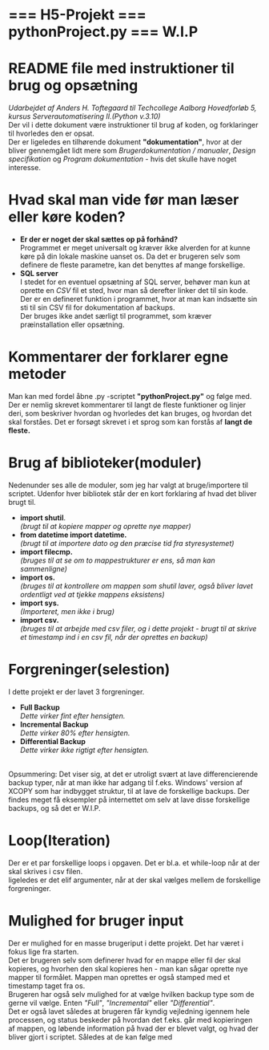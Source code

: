 # === H5-Projekt === pythonProject.py === W.I.P<br>
# README file med instruktioner til brug og opsætning<br>
*Udarbejdet af Anders H. Toftegaard til Techcollege Aalborg Hovedforløb 5, kursus Serverautomatisering II.(Python v.3.10)*<br>
Der vil i dette dokument være instruktioner til brug af koden, og forklaringer til hvorledes den er opsat.<br>
Der er ligeledes en tilhørende dokument **"dokumentation"**, hvor at der bliver gennemgået lidt mere som *Brugerdokumentation / manualer*, *Design specifikation* og *Program dokumentation* - hvis det skulle have noget interesse.<br>

# Hvad skal man vide før man læser eller køre koden?
- **Er der er noget der skal sættes op på forhånd?**<br>
Programmet er meget universalt og kræver ikke alverden for at kunne køre på din lokale maskine uanset os. Da det er brugeren selv som definere de fleste parametre, kan det benyttes af mange forskellige.
- **SQL server**<br>
I stedet for en eventuel opsætning af SQL server, behøver man kun at oprette en *CSV* fil et sted, hvor man så derefter linker det til sin kode. Der er en defineret funktion i programmet, hvor at man kan indsætte sin sti til sin CSV fil for dokumentation af backups.<br>
Der bruges ikke andet særligt til programmet, som kræver præinstallation eller opsætning.

# Kommentarer der forklarer egne metoder<br>
Man kan med fordel åbne .py -scriptet **"pythonProject.py"** og følge med. Der er nemlig skrevet kommentarer til langt de fleste funktioner og linjer deri, som beskriver hvordan og hvorledes det kan bruges, og hvordan det skal forståes. Det er forsøgt skrevet i et sprog som kan forstås af **langt de fleste.**<br>

# Brug af biblioteker(moduler)<br>
Nedenunder ses alle de moduler, som jeg har valgt at bruge/importere til scriptet. Udenfor hver bibliotek står der en kort forklaring af hvad det bliver brugt til.<br>
- **import shutil**.<br>
*(brugt til at kopiere mapper og oprette nye mapper)*
- **from datetime import datetime.**<br>
*(brugt til at importere dato og den præcise tid fra styresystemet)*
- **import filecmp.**<br>
*(bruges til at se om to mappestrukturer er ens, så man kan sammenligne)*
- **import os.**<br>
*(bruges til at kontrollere om mappen som shutil laver, også bliver lavet ordentligt ved at tjekke mappens eksistens)*
- **import sys.**<br>
*(Importeret, men ikke i brug)*
- **import csv.**<br>
*(bruges til at arbejde med csv filer, og i dette projekt - brugt til at skrive et timestamp ind i en csv fil, når der oprettes en backup)*
# Forgreninger(selestion)<br>
I dette projekt er der lavet 3 forgreninger.<br>
- **Full Backup**<br>
*Dette virker fint efter hensigten.*
- **Incremental Backup**<br>
*Dette virker 80% efter hensigten.*
- **Differential Backup**<br>
*Dette virker ikke rigtigt efter hensigten.*
<br>
Opsummering: Det viser sig, at det er utroligt svært at lave differencierende backup typer, når at man ikke har adgang til f.eks. Windows' version af XCOPY som har indbygget struktur, til at lave de forskellige backups. Der findes meget få eksempler på internettet om selv at lave disse forskellige backups, og så det er W.I.P.

# Loop(Iteration)<br>
Der er et par forskellige loops i opgaven. Det er bl.a. et while-loop når at der skal skrives i csv filen.<br>
ligeledes er det elif argumenter, når at der skal vælges mellem de forskellige forgreninger.<br>

# Mulighed for bruger input<br>
Der er mulighed for en masse brugeriput i dette projekt. Det har været i fokus lige fra starten.<br>
Det er brugeren selv som definerer hvad for en mappe eller fil der skal kopieres, og hvorhen den skal kopieres hen - man kan sågar oprette nye mapper til formålet. Mappen man oprettes er også stamped med et timestamp taget fra os.<br>
Brugeren har også selv mulighed for at vælge hvilken backup type som de gerne vil vælge. Enten *"Full"*, *"Incremental"* eller *"Differential"*.<br>
Det er også lavet således at brugeren får kyndig vejledning igennem hele processen, og status beskeder på hvordan det f.eks. går med kopieringen af mappen, og løbende information på hvad der er blevet valgt, og hvad der bliver gjort i scriptet. Således at de kan følge med<br>

